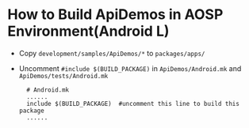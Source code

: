 
# How to Build ApiDemos in AOSP Environment(Android L)

* Copy `development/samples/ApiDemos/*` to `packages/apps/`
* Uncomment `#include $(BUILD_PACKAGE)` in `ApiDemos/Android.mk` and `ApiDemos/tests/Android.mk`
        
        # Android.mk
        ......
        include $(BUILD_PACKAGE)  #uncomment this line to build this package
        ......